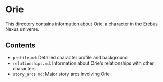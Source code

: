 # Orie

This directory contains information about Orie, a character in the Erebus Nexus universe.

## Contents

- `profile.md`: Detailed character profile and background
- `relationships.md`: Information about Orie's relationships with other characters
- `story_arcs.md`: Major story arcs involving Orie
